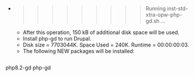 * >>>>>>>>> Running inst-std-xtra-opw-php-gd.sh ...
  * After this operation, 150 kB of additional disk space will be used.
  * Install php-gd to run Drupal.
  * Disk size = 7703044K. Space Used = 240K. Runtime = 00:00:00:03.
  * The following NEW packages will be installed:
  ```bash
php8.2-gd php-gd
  ```
